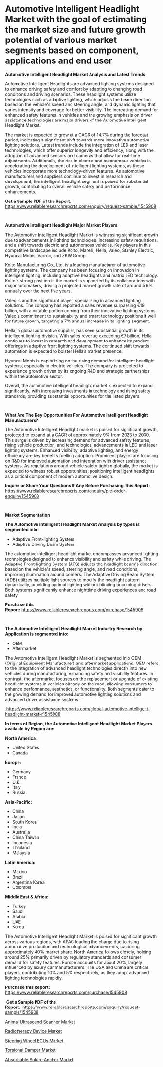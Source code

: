 <p><h1>Automotive Intelligent Headlight Market with the goal of estimating the market size and future growth potential of various market segments based on component, applications and end user</h1></p><p><strong>Automotive Intelligent Headlight Market Analysis and Latest Trends</strong></p>
<p><p>Automotive Intelligent Headlights are advanced lighting systems designed to enhance driving safety and comfort by adapting to changing road conditions and driving scenarios. These headlight systems utilize technologies such as adaptive lighting, which adjusts the beam direction based on the vehicle's speed and steering angle, and dynamic lighting that varies intensity and coverage for better visibility. The increasing demand for enhanced safety features in vehicles and the growing emphasis on driver assistance technologies are major drivers of the Automotive Intelligent Headlight Market.</p><p>The market is expected to grow at a CAGR of 14.7% during the forecast period, indicating a significant shift towards more innovative automotive lighting solutions. Latest trends include the integration of LED and laser technologies, which offer superior longevity and efficiency, along with the adoption of advanced sensors and cameras that allow for real-time adjustments. Additionally, the rise in electric and autonomous vehicles is accelerating the development of intelligent lighting systems, as these vehicles incorporate more technology-driven features. As automotive manufacturers and suppliers continue to invest in research and development, the intelligent headlight segment is poised for substantial growth, contributing to overall vehicle safety and performance enhancements.</p></p>
<p><strong>Get a Sample PDF of the Report:&nbsp;</strong> <a href="https://www.reliableresearchreports.com/enquiry/request-sample/1545908?utm_campaign=115&utm_medium=2&utm_source=Github&utm_content=ia&utm_term=03112024&utm_id=automotive-intelligent-headlight">https://www.reliableresearchreports.com/enquiry/request-sample/1545908</a></p>
<p>&nbsp;</p>
<p><strong>Automotive Intelligent Headlight Major Market Players</strong></p>
<p><p>The Automotive Intelligent Headlight Market is witnessing significant growth due to advancements in lighting technologies, increasing safety regulations, and a shift towards electric and autonomous vehicles. Key players in this competitive landscape include Koito, Marelli, Hella, Valeo, Stanley Electric, Hyundai Mobis, Varroc, and ZKW Group.</p><p>Koito Manufacturing Co., Ltd. is a leading manufacturer of automotive lighting systems. The company has been focusing on innovation in intelligent lighting, including adaptive headlights and matrix LED technology. Koito's strong position in the market is supported by its collaborations with major automakers, driving a projected market growth rate of around 5.6% annually over the next five years.</p><p>Valeo is another significant player, specializing in advanced lighting solutions. The company has reported a sales revenue surpassing €19 billion, with a notable portion coming from their innovative lighting systems. Valeo's commitment to sustainability and smart technology positions it well for future growth, targeting a 7% annual increase in its lighting segment.</p><p>Hella, a global automotive supplier, has seen substantial growth in its intelligent lighting division. With sales revenue exceeding €7 billion, Hella continues to invest in research and development to enhance its product offerings in adaptive front lighting systems. The continued shift towards automation is expected to bolster Hella’s market presence.</p><p>Hyundai Mobis is capitalizing on the rising demand for intelligent headlight systems, especially in electric vehicles. The company is projected to experience growth driven by its ongoing R&D and strategic partnerships within the automotive sector.</p><p>Overall, the automotive intelligent headlight market is expected to expand significantly, with increasing investments in technology and rising safety standards, providing substantial opportunities for the listed players.</p></p>
<p>&nbsp;</p>
<p><strong>What Are The Key Opportunities For Automotive Intelligent Headlight Manufacturers?</strong></p>
<p><p>The Automotive Intelligent Headlight market is poised for significant growth, projected to expand at a CAGR of approximately 9% from 2023 to 2030. This surge is driven by increasing demand for advanced safety features, rising vehicle production, and technological advancements in LED and laser lighting systems. Enhanced visibility, adaptive lighting, and energy efficiency are key benefits fuelling adoption. Prominent players are focusing on R&D for improved automation and integration with driver assistance systems. As regulations around vehicle safety tighten globally, the market is expected to witness robust opportunities, positioning intelligent headlights as a critical component of modern automotive design.</p></p>
<p><strong>Inquire or Share Your Questions If Any Before Purchasing This Report:</strong> <a href="https://www.reliableresearchreports.com/enquiry/pre-order-enquiry/1545908?utm_campaign=115&utm_medium=2&utm_source=Github&utm_content=ia&utm_term=03112024&utm_id=automotive-intelligent-headlight">https://www.reliableresearchreports.com/enquiry/pre-order-enquiry/1545908</a></p>
<p>&nbsp;</p>
<p><strong>Market Segmentation</strong></p>
<p><strong>The Automotive Intelligent Headlight Market Analysis by types is segmented into:</strong></p>
<p><ul><li>Adaptive Front-lighting System</li><li>Adaptive Driving Beam System</li></ul></p>
<p><p>The automotive intelligent headlight market encompasses advanced lighting technologies designed to enhance visibility and safety while driving. The Adaptive Front-lighting System (AFS) adjusts the headlight beam's direction based on the vehicle's speed, steering angle, and road conditions, improving illumination around corners. The Adaptive Driving Beam System (ADB) utilizes multiple light sources to modify the headlight pattern dynamically, providing optimal lighting without blinding oncoming drivers. Both systems significantly enhance nighttime driving experiences and road safety.</p></p>
<p><strong>Purchase this Report:&nbsp;</strong><a href="https://www.reliableresearchreports.com/purchase/1545908?utm_campaign=115&utm_medium=2&utm_source=Github&utm_content=ia&utm_term=03112024&utm_id=automotive-intelligent-headlight">https://www.reliableresearchreports.com/purchase/1545908</a></p>
<p>&nbsp;</p>
<p><strong>The Automotive Intelligent Headlight Market Industry Research by Application is segmented into:</strong></p>
<p><ul><li>OEM</li><li>Aftermarket</li></ul></p>
<p><p>The Automotive Intelligent Headlight Market is segmented into OEM (Original Equipment Manufacturer) and aftermarket applications. OEM refers to the integration of advanced headlight technologies directly into new vehicles during manufacturing, enhancing safety and visibility features. In contrast, the aftermarket focuses on the replacement or upgrade of existing headlight systems in vehicles already on the road, allowing consumers to enhance performance, aesthetics, or functionality. Both segments cater to the growing demand for improved automotive lighting solutions and advanced driver assistance systems.</p></p>
<p><a href="https://www.reliableresearchreports.com/global-automotive-intelligent-headlight-market-r1545908?utm_campaign=115&utm_medium=2&utm_source=Github&utm_content=ia&utm_term=03112024&utm_id=automotive-intelligent-headlight">&nbsp;https://www.reliableresearchreports.com/global-automotive-intelligent-headlight-market-r1545908</a></p>
<p><strong>In terms of Region, the Automotive Intelligent Headlight Market Players available by Region are:</strong></p>
<p>
    <p> <strong> North America: </strong>
        <ul>
            <li>United States</li>
            <li>Canada</li>
        </ul>
        </p> 
    <p> <strong> Europe: </strong>
        <ul>
            <li>Germany</li>
            <li>France</li>
            <li>U.K.</li>
            <li>Italy</li>
            <li>Russia</li>
        </ul>
        </p> 
    <p> <strong> Asia-Pacific: </strong>
        <ul>
            <li>China</li>
            <li>Japan</li>
            <li>South Korea</li>
            <li>India</li>
            <li>Australia</li>
            <li>China Taiwan</li>
            <li>Indonesia</li>
            <li>Thailand</li>
            <li>Malaysia</li>
        </ul>
        </p> 
    <p> <strong> Latin America: </strong>
        <ul>
            <li>Mexico</li>
            <li>Brazil</li>
            <li>Argentina Korea</li>
            <li>Colombia</li>
        </ul>
        </p> 
    <p> <strong> Middle East & Africa: </strong>
        <ul>
            <li>Turkey</li>
            <li>Saudi</li>
            <li>Arabia</li>
            <li>UAE</li>
            <li>Korea</li>
        </ul>
    </p>
    </p>
<p><p>The Automotive Intelligent Headlight Market is poised for significant growth across various regions, with APAC leading the charge due to rising automotive production and technological advancements, capturing approximately 40% market share. North America follows closely, holding around 25% primarily driven by regulatory standards and consumer demand for safety features. Europe accounts for about 20%, largely influenced by luxury car manufacturers. The USA and China are critical players, contributing 10% and 5% respectively, as they adopt advanced lighting technologies rapidly.</p></p>
<p><strong>Purchase this Report: </strong><a href="https://www.reliableresearchreports.com/purchase/1545908?utm_campaign=115&utm_medium=2&utm_source=Github&utm_content=ia&utm_term=03112024&utm_id=automotive-intelligent-headlight">https://www.reliableresearchreports.com/purchase/1545908</a></p>
<p>&nbsp;<strong>Get a Sample PDF of the Report:&nbsp;&nbsp;</strong><a href="https://www.reliableresearchreports.com/enquiry/request-sample/1545908?utm_campaign=115&utm_medium=2&utm_source=Github&utm_content=ia&utm_term=03112024&utm_id=automotive-intelligent-headlight">https://www.reliableresearchreports.com/enquiry/request-sample/1545908</a></p>
<p><strong></strong></p>
<p><p><a href="https://issuu.com/reportprime-2/docs/animal-ultrasound-scanner-market-si_6e9fe6905e5caa?utm_campaign=115&utm_medium=2&utm_source=Github&utm_content=ia&utm_term=03112024&utm_id=automotive-intelligent-headlight">Animal Ultrasound Scanner Market</a></p><p><a href="https://issuu.com/reportprime-2/docs/radiotherapy-device-market-size-203_f1c66fcea80bea?utm_campaign=115&utm_medium=2&utm_source=Github&utm_content=ia&utm_term=03112024&utm_id=automotive-intelligent-headlight">Radiotherapy Device Market</a></p><p><a href="https://github.com/JavierDDowns/Market-Research-Report-List-1/blob/main/steering-wheel-ecus-market.md?utm_campaign=115&utm_medium=2&utm_source=Github&utm_content=ia&utm_term=03112024&utm_id=automotive-intelligent-headlight">Steering Wheel ECUs Market</a></p><p><a href="https://github.com/AlbertGonzalez266/Market-Research-Report-List-1/blob/main/torsional-damper-market.md?utm_campaign=115&utm_medium=2&utm_source=Github&utm_content=ia&utm_term=03112024&utm_id=automotive-intelligent-headlight">Torsional Damper Market</a></p><p><a href="https://issuu.com/reportprime-2/docs/absorbable-suture-anchor-market-siz_ecbd26faac919f?utm_campaign=115&utm_medium=2&utm_source=Github&utm_content=ia&utm_term=03112024&utm_id=automotive-intelligent-headlight">Absorbable Suture Anchor Market</a></p></p>